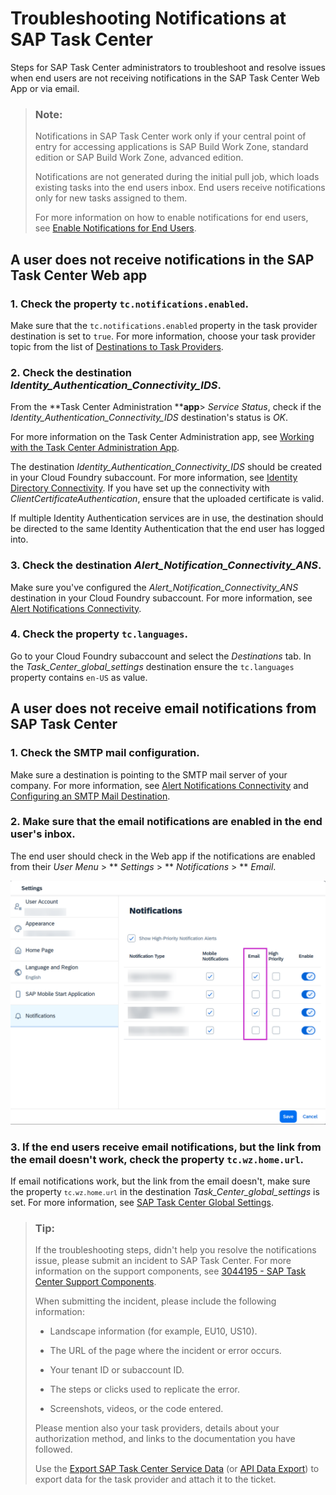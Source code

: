 <!-- loiob1b9c15ef2c04985b896a1e4619817cd -->

# Troubleshooting Notifications at SAP Task Center

Steps for SAP Task Center administrators to troubleshoot and resolve issues when end users are not receiving notifications in the SAP Task Center Web App or via email.

> ### Note:  
> Notifications in SAP Task Center work only if your central point of entry for accessing applications is SAP Build Work Zone, standard edition or SAP Build Work Zone, advanced edition.
> 
> Notifications are not generated during the initial pull job, which loads existing tasks into the end users inbox. End users receive notifications only for new tasks assigned to them.
> 
> For more information on how to enable notifications for end users, see [Enable Notifications for End Users](../40-administration/enable-notifications-for-end-users-caf2543.md).



<a name="loiob1b9c15ef2c04985b896a1e4619817cd__section_lxh_hlt_cdc"/>

## A user does not receive notifications in the SAP Task Center Web app



### 1. Check the property `tc.notifications.enabled`.

Make sure that the `tc.notifications.enabled` property in the task provider destination is set to `true`. For more information, choose your task provider topic from the list of [Destinations to Task Providers](../40-administration/destinations-to-task-providers-b158111.md).



### 2. Check the destination *Identity\_Authentication\_Connectivity\_IDS*.

From the **Task Center Administration ****app**\> *Service Status*, check if the *Identity\_Authentication\_Connectivity\_IDS* destination's status is *OK*.

For more information on the Task Center Administration app, see [Working with the Task Center Administration App](../40-administration/working-with-the-task-center-administration-app-3a1598c.md).

The destination *Identity\_Authentication\_Connectivity\_IDS* should be created in your Cloud Foundry subaccount. For more information, see [Identity Directory Connectivity](../40-administration/identity-directory-connectivity-3dcfba9.md). If you have set up the connectivity with *ClientCertificateAuthentication*, ensure that the uploaded certificate is valid.

If multiple Identity Authentication services are in use, the destination should be directed to the same Identity Authentication that the end user has logged into.



### 3. Check the destination *Alert\_Notification\_Connectivity\_ANS*.

Make sure you've configured the *Alert\_Notification\_Connectivity\_ANS* destination in your Cloud Foundry subaccount. For more information, see [Alert Notifications Connectivity](../40-administration/alert-notifications-connectivity-f6c9f3b.md).



### 4. Check the property `tc.languages`.

Go to your Cloud Foundry subaccount and select the *Destinations* tab. In the *Task\_Center\_global\_settings* destination ensure the `tc.languages` property contains `en-US` as value.



<a name="loiob1b9c15ef2c04985b896a1e4619817cd__section_zht_1t3_ddc"/>

## A user does not receive email notifications from SAP Task Center



### 1. Check the SMTP mail configuration.

Make sure a destination is pointing to the SMTP mail server of your company. For more information, see [Alert Notifications Connectivity](../40-administration/alert-notifications-connectivity-f6c9f3b.md) and [Configuring an SMTP Mail Destination](https://help.sap.com/docs/build-work-zone-standard-edition/sap-build-work-zone-standard-edition/configuring-smtp-mail-destination).



### 2. Make sure that the email notifications are enabled in the end user's inbox.

The end user should check in the Web app if the notifications are enabled from their *User Menu* \> ** *Settings* \> ** *Notifications* \> ** *Email*.

![](images/EmailNotifications_d7213fc.png)



### 3. If the end users receive email notifications, but the link from the email doesn't work, check the property `tc.wz.home.url`.

If email notifications work, but the link from the email doesn't, make sure the property <code><code>tc.wz.home.url</code></code> in the destination *Task\_Center\_global\_settings* is set. For more information, see [SAP Task Center Global Settings](../40-administration/sap-task-center-global-settings-99e5302.md).

> ### Tip:  
> If the troubleshooting steps, didn't help you resolve the notifications issue, please submit an incident to SAP Task Center. For more information on the support components, see [3044195 - SAP Task Center Support Components](https://me.sap.com/notes/3044195/E).
> 
> When submitting the incident, please include the following information:
> 
> -   Landscape information \(for example, EU10, US10\).
> 
> -   The URL of the page where the incident or error occurs.
> 
> -   Your tenant ID or subaccount ID.
> 
> -   The steps or clicks used to replicate the error.
> 
> -   Screenshots, videos, or the code entered.
> 
> 
> Please mention also your task providers, details about your authorization method, and links to the documentation you have followed.
> 
> Use the [Export SAP Task Center Service Data](../40-administration/export-sap-task-center-service-data-1dfb750.md) \(or [API Data Export](https://api.sap.com/api/TaskCenterAPIForCloudFoundry/resource/Data_Export)\) to export data for the task provider and attach it to the ticket.

